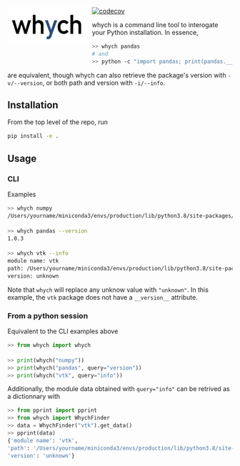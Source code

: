 <img src="logo.jpg"
     alt="whych logo"
     height="80"
     style="float: left; margin-right: 10px;" />
     
[![codecov](https://codecov.io/gh/neutrinoceros/whych/branch/master/graph/badge.svg)](https://codecov.io/gh/neutrinoceros/whych)

whych is a command line tool to interogate your Python installation.
In essence,

```bash
>> whych pandas
# and
>> python -c "import pandas; print(pandas.__path__)"
```
are equivalent, though whych can also retrieve the package's version with `-v/--version`, or both path and version with `-i/--info`.

## Installation

From the top level of the repo, run
```bash
pip install -e .
```

## Usage

### CLI

Examples
```bash
>> whych numpy
/Users/yourname/miniconda3/envs/production/lib/python3.8/site-packages/numpy

>> whych pandas --version
1.0.3

>> whych vtk --info
module name: vtk
path: /Users/yourname/miniconda3/envs/production/lib/python3.8/site-packages/vtkmodules
version: unknown
```
Note that `whych` will replace any unknow value with `"unknown"`.
In this example, the `vtk` package does not have a `__version__` attribute.

### From a python session

Equivalent to the CLI examples above
```python
>> from whych import whych

>> print(whych("numpy"))
>> print(whych("pandas", query="version"))
>> print(whych("vtk", query="info"))
```

Additionally, the module data obtained with `query="info"` can be retrived as a dictionnary with
```python
>> from pprint import pprint
>> from whych import WhychFinder
>> data = WhychFinder("vtk").get_data()
>> pprint(data)
{'module name': 'vtk',
'path': '/Users/yourname/miniconda3/envs/production/lib/python3.8/site-packages/vtkmodules',
'version': 'unknown'}
```
